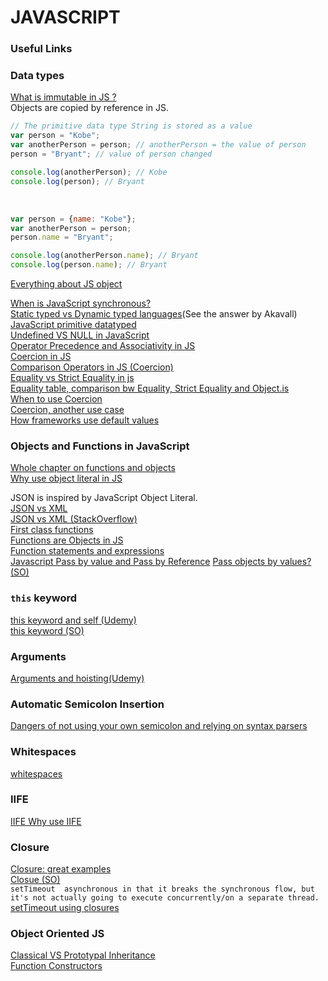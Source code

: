 # JAVASCRIPT
### Useful Links
### Data types 
[What is immutable in JS ?](https://stackoverflow.com/questions/3200211/what-does-immutable-mean) <br>
Objects are copied by reference in JS. <br>
```javascript
// The primitive data type String is stored as a value
var person = "Kobe";  
var anotherPerson = person; // anotherPerson = the value of person
person = "Bryant"; // value of person changed

console.log(anotherPerson); // Kobe
console.log(person); // Bryant
``` 
<br>

```javascript
var person = {name: "Kobe"};
var anotherPerson = person;
person.name = "Bryant";

console.log(anotherPerson.name); // Bryant
console.log(person.name); // Bryant
```

[Everything about JS object](http://javascriptissexy.com/javascript-objects-in-detail/) <br>




[When is JavaScript synchronous?](https://stackoverflow.com/questions/2035645/when-is-javascript-synchronous) <br>
[Static typed vs Dynamic typed languages](https://stackoverflow.com/questions/1517582/what-is-the-difference-between-statically-typed-and-dynamically-typed-languages)(See the answer by Akavall) <br>
[JavaScript primitive datatyped](https://www.w3schools.com/js/js_datatypes.asp) <br>
[Undefined VS NULL in JavaScript](https://stackoverflow.com/questions/5076944/what-is-the-difference-between-null-and-undefined-in-javascript) <br>
[Operator Precedence and Associativity in JS](https://developer.mozilla.org/en-US/docs/Web/JavaScript/Reference/Operators/Operator_Precedence) <br>
[Coercion in JS](https://stackoverflow.com/questions/19915688/what-exactly-is-type-coercion-in-javascript) <br>
[Comparison Operators in JS (Coercion)](https://www.udemy.com/understand-javascript/learn/v4/t/lecture/2237496?start=0) <br>
[Equality vs Strict Equality in js](https://stackoverflow.com/questions/359494/which-equals-operator-vs-should-be-used-in-javascript-comparisons?noredirect=1&lq=1) <br>
[Equality table, comparison bw Equality, Strict Equality and Object.is](https://developer.mozilla.org/en-US/docs/Web/JavaScript/Equality_comparisons_and_sameness) <br>
[When to use Coercion](https://www.udemy.com/understand-javascript/learn/v4/t/lecture/2237498?start=0) <br>
[Coercion, another use case](https://www.udemy.com/understand-javascript/learn/v4/t/lecture/2237500?start=0) <br>
[How frameworks use default values](https://www.udemy.com/understand-javascript/learn/v4/t/lecture/2237502?start=0) <br>

### Objects and Functions in JavaScript
[Whole chapter on functions and objects](https://www.udemy.com/understand-javascript/learn/v4/t/lecture/2237510?start=0) <br>
[Why use object literal in JS](https://stackoverflow.com/questions/1600130/javascript-advantages-of-object-literal) <br>

JSON is inspired by JavaScript Object Literal. <br>
[JSON vs XML](https://www.udemy.com/understand-javascript/learn/v4/t/lecture/2237518?start=0) <br>
[JSON vs XML (StackOverflow)](https://stackoverflow.com/questions/4862310/json-and-xml-comparison) <br>
[First class functions](https://stackoverflow.com/questions/705173/what-is-meant-by-first-class-object) <br>
[Functions are Objects in JS](https://www.udemy.com/understand-javascript/learn/v4/t/lecture/2237520?start=0) <br>
[Function statements and expressions](https://www.udemy.com/understand-javascript/learn/v4/t/lecture/2237524?start=0) <br>
[Javascript Pass by value and Pass by Reference](https://stackoverflow.com/questions/7744611/pass-variables-by-reference-in-javascript)
[Pass objects by values? (SO)](https://stackoverflow.com/questions/7574054/javascript-how-to-pass-object-by-value) <br>

### `this` keyword 
[this keyword and self (Udemy)](https://www.udemy.com/understand-javascript/learn/v4/t/lecture/2237526?start=0) <br>
[this keyword (SO)](https://stackoverflow.com/questions/3127429/how-does-the-this-keyword-work) <br>

### Arguments 
[Arguments and hoisting(Udemy)](https://www.udemy.com/understand-javascript/learn/v4/t/lecture/2237528?start=0) <br>

### Automatic Semicolon Insertion
[Dangers of not using your own semicolon and relying on syntax parsers](https://www.udemy.com/understand-javascript/learn/v4/t/lecture/2237538?start=0)

### Whitespaces
[whitespaces](https://www.udemy.com/understand-javascript/learn/v4/t/lecture/2237604?start=0)

### IIFE
[IIFE ](https://www.udemy.com/understand-javascript/learn/v4/t/lecture/2237540?start=0)
[Why use IIFE](https://stackoverflow.com/questions/37021349/benefit-of-immediately-invoked-function-expression-iife-over-a-normal-function)

### Closure
[Closure: great examples](https://www.w3schools.com/js/js_function_closures.asp) <br>
[Closue (SO)](https://stackoverflow.com/questions/111102/how-do-javascript-closures-work) <br>
`setTimeout  asynchronous in that it breaks the synchronous flow, but it's not actually going to execute concurrently/on a separate thread.` <br>
[setTimeout using closures](https://stackoverflow.com/questions/19626680/is-settimeout-a-good-solution-to-do-async-functions-with-javascript)

### Object Oriented JS
[Classical VS Prototypal Inheritance](https://www.udemy.com/understand-javascript/learn/v4/t/lecture/2237552?start=0) <br>
[Function Constructors](https://www.udemy.com/understand-javascript/learn/v4/t/lecture/2237568?start=0)

